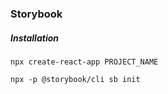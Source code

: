 ### Storybook
##### Installation
```
npx create-react-app PROJECT_NAME
```
```
npx -p @storybook/cli sb init
```